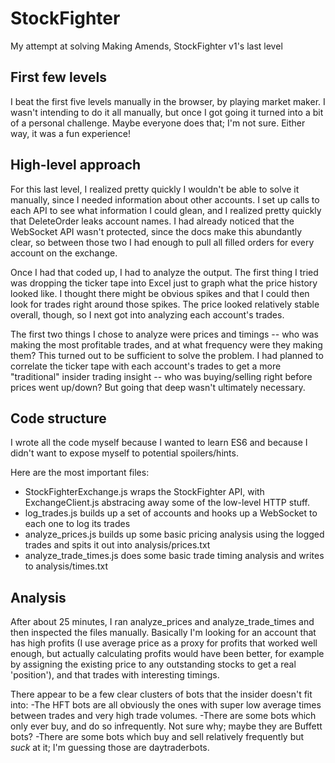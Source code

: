 # StockFighter
My attempt at solving Making Amends, StockFighter v1's last level

## First few levels
I beat the first five levels manually in the browser, by playing market maker. I wasn't intending to do it all manually, but once I got going it turned into a bit of a personal challenge. Maybe everyone does that; I'm not sure. Either way, it was a fun experience! 

## High-level approach
For this last level, I realized pretty quickly I wouldn't be able to solve it manually, since I needed information about other accounts. I set up calls to each API to see what information I could glean, and I realized pretty quickly that DeleteOrder leaks account names. I had already noticed that the WebSocket API wasn't protected, since the docs make this abundantly clear, so between those two I had enough to pull all filled orders for every account on the exchange.

Once I had that coded up, I had to analyze the output. The first thing I tried was dropping the ticker tape into Excel just to graph what the price history looked like. I thought there might be obvious spikes and that I could then look for trades right around those spikes. The price looked relatively stable overall, though, so I next got into analyzing each account's trades.

The first two things I chose to analyze were prices and timings -- who was making the most profitable trades, and at what frequency were they making them? This turned out to be sufficient to solve the problem. I had planned to correlate the ticker tape with each account's trades to get a more "traditional" insider trading insight -- who was buying/selling right before prices went up/down? But going that deep wasn't ultimately necessary.

## Code structure
I wrote all the code myself because I wanted to learn ES6 and because I didn't want to expose myself to potential spoilers/hints.

Here are the most important files:
- StockFighterExchange.js wraps the StockFighter API, with ExchangeClient.js abstracing away some of the low-level HTTP stuff.
- log_trades.js builds up a set of accounts and hooks up a WebSocket to each one to log its trades
- analyze_prices.js builds up some basic pricing analysis using the logged trades and spits it out into analysis/prices.txt
- analyze_trade_times.js does some basic trade timing analysis and writes to analysis/times.txt

## Analysis
After about 25 minutes, I ran analyze_prices and analyze_trade_times and then inspected the files manually. Basically I'm looking for an account that has high profits (I use average price as a proxy for profits that worked well enough, but actually calculating profits would have been better, for example by assigning the existing price to any outstanding stocks to get a real 'position'), and that trades with interesting timings. 

There appear to be a few clear clusters of bots that the insider doesn't fit into:
-The HFT bots are all obviously the ones with super low average times between trades and very high trade volumes. 
-There are some bots which only ever buy, and do so infrequently. Not sure why; maybe they are Buffett bots? 
-There are some bots which buy and sell relatively frequently but *suck* at it; I'm guessing those are daytraderbots.
